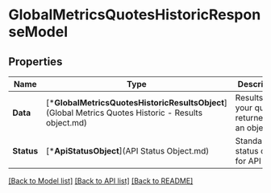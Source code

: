 # GlobalMetricsQuotesHistoricResponseModel

## Properties
Name | Type | Description | Notes
------------ | ------------- | ------------- | -------------
**Data** | [***GlobalMetricsQuotesHistoricResultsObject**](Global Metrics Quotes Historic - Results object.md) | Results of your query returned as an object. | [default to null]
**Status** | [***ApiStatusObject**](API Status Object.md) | Standardized status object for API calls. | [optional] [default to null]

[[Back to Model list]](../README.md#documentation-for-models) [[Back to API list]](../README.md#documentation-for-api-endpoints) [[Back to README]](../README.md)


